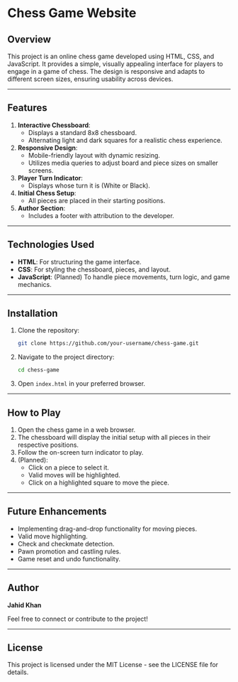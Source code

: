 # Chess Game Website

## Overview
This project is an online chess game developed using HTML, CSS, and JavaScript. It provides a simple, visually appealing interface for players to engage in a game of chess. The design is responsive and adapts to different screen sizes, ensuring usability across devices.

---

## Features
1. **Interactive Chessboard**:
   - Displays a standard 8x8 chessboard.
   - Alternating light and dark squares for a realistic chess experience.
2. **Responsive Design**:
   - Mobile-friendly layout with dynamic resizing.
   - Utilizes media queries to adjust board and piece sizes on smaller screens.
3. **Player Turn Indicator**:
   - Displays whose turn it is (White or Black).
4. **Initial Chess Setup**:
   - All pieces are placed in their starting positions.
5. **Author Section**:
   - Includes a footer with attribution to the developer.

---

## Technologies Used
- **HTML**: For structuring the game interface.
- **CSS**: For styling the chessboard, pieces, and layout.
- **JavaScript**: (Planned) To handle piece movements, turn logic, and game mechanics.

---

## Installation
1. Clone the repository:
   ```bash
   git clone https://github.com/your-username/chess-game.git
   ```
2. Navigate to the project directory:
   ```bash
   cd chess-game
   ```
3. Open `index.html` in your preferred browser.

---

## How to Play
1. Open the chess game in a web browser.
2. The chessboard will display the initial setup with all pieces in their respective positions.
3. Follow the on-screen turn indicator to play.
4. (Planned):
   - Click on a piece to select it.
   - Valid moves will be highlighted.
   - Click on a highlighted square to move the piece.

---

## Future Enhancements
- Implementing drag-and-drop functionality for moving pieces.
- Valid move highlighting.
- Check and checkmate detection.
- Pawn promotion and castling rules.
- Game reset and undo functionality.

---

## Author
**Jahid Khan**

Feel free to connect or contribute to the project!

---

## License
This project is licensed under the MIT License - see the LICENSE file for details.

